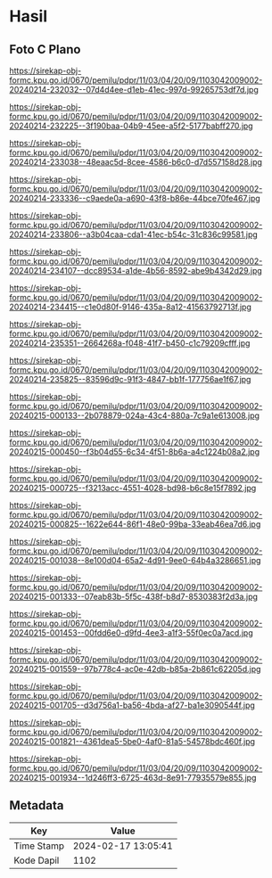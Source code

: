 # Hasil

## Foto C Plano

https://sirekap-obj-formc.kpu.go.id/0670/pemilu/pdpr/11/03/04/20/09/1103042009002-20240214-232032--07d4d4ee-d1eb-41ec-997d-99265753df7d.jpg

https://sirekap-obj-formc.kpu.go.id/0670/pemilu/pdpr/11/03/04/20/09/1103042009002-20240214-232225--3f190baa-04b9-45ee-a5f2-5177babff270.jpg

https://sirekap-obj-formc.kpu.go.id/0670/pemilu/pdpr/11/03/04/20/09/1103042009002-20240214-233038--48eaac5d-8cee-4586-b6c0-d7d557158d28.jpg

https://sirekap-obj-formc.kpu.go.id/0670/pemilu/pdpr/11/03/04/20/09/1103042009002-20240214-233336--c9aede0a-a690-43f8-b86e-44bce70fe467.jpg

https://sirekap-obj-formc.kpu.go.id/0670/pemilu/pdpr/11/03/04/20/09/1103042009002-20240214-233806--a3b04caa-cda1-41ec-b54c-31c836c99581.jpg

https://sirekap-obj-formc.kpu.go.id/0670/pemilu/pdpr/11/03/04/20/09/1103042009002-20240214-234107--dcc89534-a1de-4b56-8592-abe9b4342d29.jpg

https://sirekap-obj-formc.kpu.go.id/0670/pemilu/pdpr/11/03/04/20/09/1103042009002-20240214-234415--c1e0d80f-9146-435a-8a12-41563792713f.jpg

https://sirekap-obj-formc.kpu.go.id/0670/pemilu/pdpr/11/03/04/20/09/1103042009002-20240214-235351--2664268a-f048-41f7-b450-c1c79209cfff.jpg

https://sirekap-obj-formc.kpu.go.id/0670/pemilu/pdpr/11/03/04/20/09/1103042009002-20240214-235825--83596d9c-91f3-4847-bb1f-177756ae1f67.jpg

https://sirekap-obj-formc.kpu.go.id/0670/pemilu/pdpr/11/03/04/20/09/1103042009002-20240215-000133--2b078879-024a-43c4-880a-7c9a1e613008.jpg

https://sirekap-obj-formc.kpu.go.id/0670/pemilu/pdpr/11/03/04/20/09/1103042009002-20240215-000450--f3b04d55-6c34-4f51-8b6a-a4c1224b08a2.jpg

https://sirekap-obj-formc.kpu.go.id/0670/pemilu/pdpr/11/03/04/20/09/1103042009002-20240215-000725--f3213acc-4551-4028-bd98-b6c8e15f7892.jpg

https://sirekap-obj-formc.kpu.go.id/0670/pemilu/pdpr/11/03/04/20/09/1103042009002-20240215-000825--1622e644-86f1-48e0-99ba-33eab46ea7d6.jpg

https://sirekap-obj-formc.kpu.go.id/0670/pemilu/pdpr/11/03/04/20/09/1103042009002-20240215-001038--8e100d04-65a2-4d91-9ee0-64b4a3286651.jpg

https://sirekap-obj-formc.kpu.go.id/0670/pemilu/pdpr/11/03/04/20/09/1103042009002-20240215-001333--07eab83b-5f5c-438f-b8d7-8530383f2d3a.jpg

https://sirekap-obj-formc.kpu.go.id/0670/pemilu/pdpr/11/03/04/20/09/1103042009002-20240215-001453--00fdd6e0-d9fd-4ee3-a1f3-55f0ec0a7acd.jpg

https://sirekap-obj-formc.kpu.go.id/0670/pemilu/pdpr/11/03/04/20/09/1103042009002-20240215-001559--97b778c4-ac0e-42db-b85a-2b861c62205d.jpg

https://sirekap-obj-formc.kpu.go.id/0670/pemilu/pdpr/11/03/04/20/09/1103042009002-20240215-001705--d3d756a1-ba56-4bda-af27-ba1e3090544f.jpg

https://sirekap-obj-formc.kpu.go.id/0670/pemilu/pdpr/11/03/04/20/09/1103042009002-20240215-001821--4361dea5-5be0-4af0-81a5-54578bdc460f.jpg

https://sirekap-obj-formc.kpu.go.id/0670/pemilu/pdpr/11/03/04/20/09/1103042009002-20240215-001934--1d246ff3-6725-463d-8e91-77935579e855.jpg


## Metadata

| Key        | Value               |
| ---------- | ------------------- |
| Time Stamp | 2024-02-17 13:05:41 |
| Kode Dapil | 1102                |



